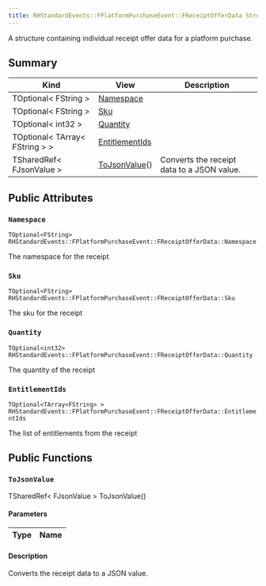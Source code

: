 ```yaml
---
title: RHStandardEvents::FPlatformPurchaseEvent::FReceiptOfferData Struct
---
```

A structure containing individual receipt offer data for a platform purchase.

## Summary
| Kind | View | Description |
|------|------|-------------|
|TOptional< FString >|[Namespace](/unreal-plugins/all/structrhstandardevents_1_1fplatformpurchaseevent_1_1freceiptofferdata/#structRHStandardEvents_1_1FPlatformPurchaseEvent_1_1FReceiptOfferData_1a8a5867f1b8903420fff3c50eff560304)||
|TOptional< FString >|[Sku](/unreal-plugins/all/structrhstandardevents_1_1fplatformpurchaseevent_1_1freceiptofferdata/#structRHStandardEvents_1_1FPlatformPurchaseEvent_1_1FReceiptOfferData_1a0c45044824bffdd8be8958c1bab0bb42)||
|TOptional< int32 >|[Quantity](/unreal-plugins/all/structrhstandardevents_1_1fplatformpurchaseevent_1_1freceiptofferdata/#structRHStandardEvents_1_1FPlatformPurchaseEvent_1_1FReceiptOfferData_1ac5c9733cce5aa5edc98dbb774c15db2c)||
|TOptional< TArray< FString > >|[EntitlementIds](/unreal-plugins/all/structrhstandardevents_1_1fplatformpurchaseevent_1_1freceiptofferdata/#structRHStandardEvents_1_1FPlatformPurchaseEvent_1_1FReceiptOfferData_1a0e99117cb812f3c012134bdfd9a32cc7)||
|TSharedRef< FJsonValue >|[ToJsonValue](/unreal-plugins/all/structrhstandardevents_1_1fplatformpurchaseevent_1_1freceiptofferdata/#structRHStandardEvents_1_1FPlatformPurchaseEvent_1_1FReceiptOfferData_1a003c337962deff2fc93538a1320709a0)()|Converts the receipt data to a JSON value.|
## Public Attributes



### `Namespace` <a id="structRHStandardEvents_1_1FPlatformPurchaseEvent_1_1FReceiptOfferData_1a8a5867f1b8903420fff3c50eff560304"></a>

`TOptional<FString> RHStandardEvents::FPlatformPurchaseEvent::FReceiptOfferData::Namespace`



The namespace for the receipt 



### `Sku` <a id="structRHStandardEvents_1_1FPlatformPurchaseEvent_1_1FReceiptOfferData_1a0c45044824bffdd8be8958c1bab0bb42"></a>

`TOptional<FString> RHStandardEvents::FPlatformPurchaseEvent::FReceiptOfferData::Sku`



The sku for the receipt 



### `Quantity` <a id="structRHStandardEvents_1_1FPlatformPurchaseEvent_1_1FReceiptOfferData_1ac5c9733cce5aa5edc98dbb774c15db2c"></a>

`TOptional<int32> RHStandardEvents::FPlatformPurchaseEvent::FReceiptOfferData::Quantity`



The quantity of the receipt 



### `EntitlementIds` <a id="structRHStandardEvents_1_1FPlatformPurchaseEvent_1_1FReceiptOfferData_1a0e99117cb812f3c012134bdfd9a32cc7"></a>

`TOptional<TArray<FString> > RHStandardEvents::FPlatformPurchaseEvent::FReceiptOfferData::EntitlementIds`



The list of entitlements from the receipt 




## Public Functions



### `ToJsonValue` <a id="structRHStandardEvents_1_1FPlatformPurchaseEvent_1_1FReceiptOfferData_1a003c337962deff2fc93538a1320709a0"></a>

TSharedRef< FJsonValue > ToJsonValue()

#### Parameters

| Type | Name |
|------|------|

#### Description

Converts the receipt data to a JSON value.





